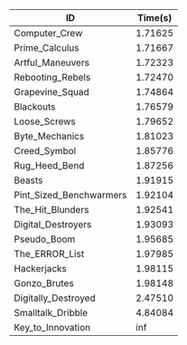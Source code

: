 |ID|Time(s)|
|-|-|
|Computer_Crew|1.71625|
|Prime_Calculus|1.71667|
|Artful_Maneuvers|1.72323|
|Rebooting_Rebels|1.72470|
|Grapevine_Squad|1.74864|
|Blackouts|1.76579|
|Loose_Screws|1.79652|
|Byte_Mechanics|1.81023|
|Creed_Symbol|1.85776|
|Rug_Heed_Bend|1.87256|
|Beasts|1.91915|
|Pint_Sized_Benchwarmers|1.92104|
|The_Hit_Blunders|1.92541|
|Digital_Destroyers|1.93093|
|Pseudo_Boom|1.95685|
|The_ERROR_List|1.97985|
|Hackerjacks|1.98115|
|Gonzo_Brutes|1.98148|
|Digitally_Destroyed|2.47510|
|Smalltalk_Dribble|4.84084|
|Key_to_Innovation|inf|
